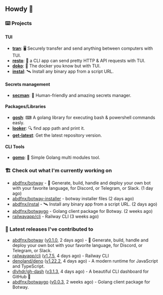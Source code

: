 ## Howdy 👋

### ⌨️ Projects

#### TUI

- [**tran**](https://github.com/abdfnx/tran): 🖥 Securely transfer and send anything between computers with TUI.
- [**resto**](https://github.com/abdfnx/resto): 🔗 a CLI app can send pretty HTTP & API requests with TUI.
- [**doko**](https://github.com/abdfnx/doko): 🐳 The docker you know but with TUI.
- [**instal**](https://github.com/abdfnx/instal): 🛰️ Install any binary app from a script URL.

#### Secrets management

- [**secman**](https://github.com/scmn-dev/secman): 👊 Human-friendly and amazing secrets manager.

#### Packages/Libraries

- [**gosh**](https://github.com/abdfnx/gosh): ⌨ A golang library for executing bash & powershell commands easly.
- [**looker**](https://github.com/abdfnx/looker): 🔍 find app path and print it.
- [**get-latest**](https://github.com/scmn-dev/get-latest): Get the latest repository version.

#### CLI Tools

- [**gomo**](https://github.com/abdfnx/gomo): 📐 Simple Golang multi modules tool.

### 🏗️ Check out what I'm currently working on


- [abdfnx/botway](https://github.com/abdfnx/botway) - 🤖 Generate, build, handle and deploy your own bot with your favorite language, for Discord, or Telegram, or Slack. (1 day ago)
- [abdfnx/botway-installer](https://github.com/abdfnx/botway-installer) - botway installer files (2 days ago)
- [abdfnx/instal](https://github.com/abdfnx/instal) - 🛰 Install any binary app from a script URL. (2 days ago)
- [abdfnx/botwaygo](https://github.com/abdfnx/botwaygo) - Golang client package for Botway. (2 weeks ago)
- [railwayapp/cli](https://github.com/railwayapp/cli) - Railway CLI (3 weeks ago)

### 🔭 Latest releases I've contributed to

- [abdfnx/botway](https://github.com/abdfnx/botway) ([v0.1.0](https://github.com/abdfnx/botway/releases/tag/v0.1.0), 2 days ago) - 🤖 Generate, build, handle and deploy your own bot with your favorite language, for Discord, or Telegram, or Slack.
- [railwayapp/cli](https://github.com/railwayapp/cli) ([v1.7.5](https://github.com/railwayapp/cli/releases/tag/v1.7.5), 4 days ago) - Railway CLI
- [denoland/deno](https://github.com/denoland/deno) ([v1.22.2](https://github.com/denoland/deno/releases/tag/v1.22.2), 4 days ago) - A modern runtime for JavaScript and TypeScript.
- [dlvhdr/gh-dash](https://github.com/dlvhdr/gh-dash) ([v3.1.3](https://github.com/dlvhdr/gh-dash/releases/tag/v3.1.3), 4 days ago) - A beautiful CLI dashboard for GitHub 🚀 
- [abdfnx/botwaygo](https://github.com/abdfnx/botwaygo) ([v0.0.3](https://github.com/abdfnx/botwaygo/releases/tag/v0.0.3), 2 weeks ago) - Golang client package for Botway.
